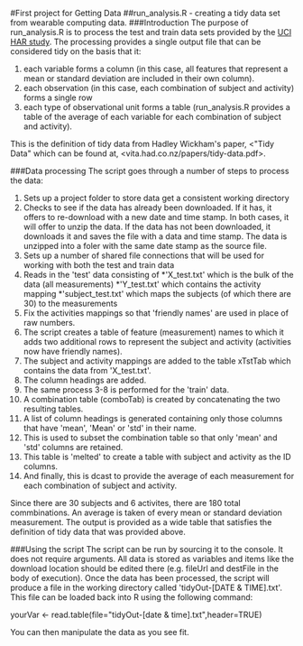 #First project for Getting Data
##run_analysis.R - creating a tidy data set from wearable computing data.
###Introduction
The purpose of run_analysis.R is to process the test and train data sets provided by the [UCI HAR study](https://d396qusza40orc.cloudfront.net/getdata%2Fprojectfiles%2FUCI%20HAR%20Dataset.zip). The processing provides a single output file that can be considered tidy on the basis that it:

1. each variable forms a column (in this case, all features that represent a mean or standard deviation are included in their own column).
2. each observation (in this case, each combination of subject and activity) forms a single row
3. each type of observational unit forms a table (run_analysis.R provides a table of the average of each variable for each combination of subject and activity). 

This is the definition of tidy data from Hadley Wickham's paper, <"Tidy Data" which can be found at, <vita.had.co.nz/papers/tidy-data.pdf>.

###Data processing
The script goes through a number of steps to process the data:

1. Sets up a project folder to store data get a consistent working directory
2. Checks to see if the data has already been downloaded. If it has, it offers to re-download with a new date and time stamp. In both cases, it will offer to unzip the data. If the data has not been downloaded, it downloads it and saves the file with a data and time stamp. The data is unzipped into a foler with the same date stamp as the source file.
3. Sets up a number of shared file connections that will be used for working with both the test and train data
4. Reads in the 'test' data consisting of 
	*'X_test.txt' which is the bulk of the data (all measurements)
	*'Y_test.txt' which contains the activity mapping
	*'subject_test.txt' which maps the subjects (of which there are 30) to the measurements
5. Fix the activities mappings so that 'friendly names' are used in place of raw numbers.  
6. The script creates a table of feature (measurement) names to which it adds two additional rows to represent the subject and activity (activities now have friendly names).
7. The subject and activity mappings are added to the table xTstTab which contains the data from 'X_test.txt'.
8. The column headings are added.
9. The same process 3-8 is performed for the 'train' data.
10. A combination table (comboTab) is created by concatenating the two resulting tables.
11. A list of column headings is generated containing only those columns that have 'mean', 'Mean' or 'std' in their name.
12. This is used to subset the combination table so that only 'mean' and 'std' columns are retained.
13. This table is 'melted' to create a table with subject and activity as the ID columns. 
14. And finally, this is dcast to provide the average of each measurement for each combination of subject and activity.

Since there are 30 subjects and 6 activites, there are 180 total commbinations. An average is taken of every mean or standard deviation measurement. The output is provided as a wide table that satisfies the definition of tidy data that was provided above.
 
###Using the script
The script can be run by sourcing it to the console. It does not require arguments. All data is stored as variables and items like the download location should be edited there (e.g. fileUrl and destFile in the body of execution). Once the data has been processed, the script will produce a file in the working directory called 'tidyOut-[DATE & TIME].txt'. This file can be loaded back into R using the following command:

yourVar <- read.table(file="tidyOut-[date & time].txt",header=TRUE)

You can then manipulate the data as you see fit.
